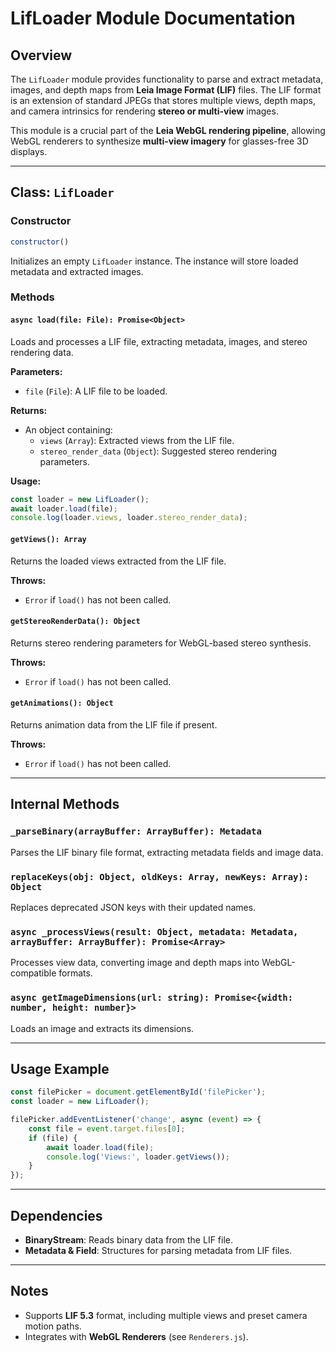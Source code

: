 # LifLoader Module Documentation

## Overview

The `LifLoader` module provides functionality to parse and extract metadata, images, and depth maps from **Leia Image Format (LIF)** files. The LIF format is an extension of standard JPEGs that stores multiple views, depth maps, and camera intrinsics for rendering **stereo or multi-view** images.

This module is a crucial part of the **Leia WebGL rendering pipeline**, allowing WebGL renderers to synthesize **multi-view imagery** for glasses-free 3D displays.

---

## Class: `LifLoader`

### Constructor
```javascript
constructor()
```
Initializes an empty `LifLoader` instance. The instance will store loaded metadata and extracted images.

### Methods

#### `async load(file: File): Promise<Object>`
Loads and processes a LIF file, extracting metadata, images, and stereo rendering data.

**Parameters:**
- `file` (`File`): A LIF file to be loaded.

**Returns:**
- An object containing:
  - `views` (`Array`): Extracted views from the LIF file.
  - `stereo_render_data` (`Object`): Suggested stereo rendering parameters.

**Usage:**
```javascript
const loader = new LifLoader();
await loader.load(file);
console.log(loader.views, loader.stereo_render_data);
```

#### `getViews(): Array`
Returns the loaded views extracted from the LIF file.

**Throws:**
- `Error` if `load()` has not been called.

#### `getStereoRenderData(): Object`
Returns stereo rendering parameters for WebGL-based stereo synthesis.

**Throws:**
- `Error` if `load()` has not been called.

#### `getAnimations(): Object`
Returns animation data from the LIF file if present.

**Throws:**
- `Error` if `load()` has not been called.

---

## Internal Methods

### `_parseBinary(arrayBuffer: ArrayBuffer): Metadata`
Parses the LIF binary file format, extracting metadata fields and image data.

### `replaceKeys(obj: Object, oldKeys: Array, newKeys: Array): Object`
Replaces deprecated JSON keys with their updated names.

### `async _processViews(result: Object, metadata: Metadata, arrayBuffer: ArrayBuffer): Promise<Array>`
Processes view data, converting image and depth maps into WebGL-compatible formats.

### `async getImageDimensions(url: string): Promise<{width: number, height: number}>`
Loads an image and extracts its dimensions.

---

## Usage Example

```javascript
const filePicker = document.getElementById('filePicker');
const loader = new LifLoader();

filePicker.addEventListener('change', async (event) => {
    const file = event.target.files[0];
    if (file) {
        await loader.load(file);
        console.log('Views:', loader.getViews());
    }
});
```

---

## Dependencies
- **BinaryStream**: Reads binary data from the LIF file.
- **Metadata & Field**: Structures for parsing metadata from LIF files.

---

## Notes
- Supports **LIF 5.3** format, including multiple views and preset camera motion paths.
- Integrates with **WebGL Renderers** (see `Renderers.js`).

